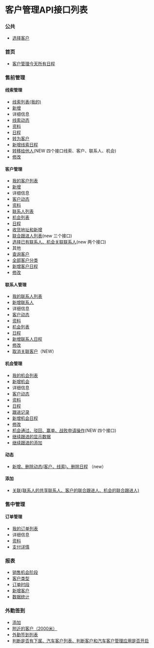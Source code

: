 # 客户管理API接口列表

### **公共**
 - [选择客户](public_custom_list)

### **首页**
 - [客户管理今天所有日程](index_schedule_list) 
 
### **售前管理**
#### 线索管理
 - [线索列表(我的)](pre_thread_list)
 - [新增](pre_thread_add)
 - 详细信息
  - [线索动态](pre_thread_dynamics)
  - [资料](pre_thread_info)
  - [日程](pre_thread_schedule)
  - [转为客户](pre_thread_convert)
 - [新增线索日程](pre_thread_schedule_add)
 - [转移给他人](pre_thread_giveto)(NEW 四个接口线索、客户、联系人、机会)
 - [修改](pre_thread_edit)

#### 客户管理
 - [我的客户列表](pre_custom_list)
 - [新增](pre_custom_add)
 - 详细信息
  - [客户动态](pre_custom_dynamics)
  - [资料](pre_custom_info)
  - [联系人列表](pre_custom_contacts_list)
  - [机会列表](pre_custom_chance_list)
  - [日程](pre_custom_schedule)
  - [收货地址和新增](pre_custom_address)
  - [联合跟进人列表](pre_custom_share)(new 三个接口)
  - [选择已有联系人、机会关联联系人](pre_custom_lxr_add)(new 两个接口)
 - 其他
  - [查询客户](pre_custom_search_like)
  - [全部客户分类](pre_custom_type_list)
 - [新增客户日程](pre_custom_add_schedule)
 - [修改](pre_custom_edit)

#### 联系人管理   
 - [我的联系人列表](pre_contacts_list)  
 - [新增联系人](pre_contacts_add)
 - 详细信息
  - [客户动态](pre_contacts_dynamics)
  - [资料](pre_contacts_info)
  - [机会列表](pre_contacts_chance)
  - [日程](pre_contacts_schedule)
 - [新增联系人日程](pre_contacts_add_schedule)
 - [修改](pre_contacts_edit)
 - [取消关联客户](pre_contacts_del_relate)（NEW）
 

#### 机会管理   
 - [我的机会列表](pre_chance_list)  
 - [新增机会](pre_chance_add)
 - 详细信息
  - [客户动态](pre_chance_dynamics)
  - [资料](pre_chance_info)
  - [日程](pre_chance_schedule)
  - [跟进记录](pre_chance_record_list)
 - [新增机会日程](pre_chance_add_schedule)
 - [修改](pre_chance_edit)
 - [机会通过、驳回、赢单、战败申请操作](pre_chance_operate)(NEW 四个接口)
 - [继续跟进的显示数据](pre_chance_follow_display)
 - [继续跟进的添加](pre_chance_follow_add)

#### 动态   
 - [新增、删除动态(客户、线索)、删除日程](pre_dynamics_add) （new）

#### 添加   
 - [关联(联系人的共享联系人、客户的联合跟进人、机会的联合跟进人)](pre_relate_add)

### **售中管理**

#### 订单管理  
  - [我的订单列表](mid_order_list)
  - 详细信息
   - [资料](mid_order_info)
   - [支付详情](mid_order_payinfo) 

### **报表**
  - [销售机会阶段](report_chance_state)
  - [客户类型](report_custom_all)
  - [订单时段](report_order_time)
  - [新增客户](report_add_custom)
  - [数据统计](custom_tj)

### **外勤签到**
 - [添加](add_legwork) 
 - [附近的客户（2000米）](custom_list) 
 - [外勤签到列表](legwork_list) 
 - [判断是否有下属、汽车客户列表、判断客户和汽车客户管理应用是否开启](getZhiweiLeader) 